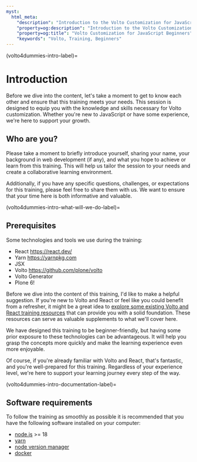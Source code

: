 ```yaml
---
myst:
  html_meta:
    "description": "Introduction to the Volto Customization for JavaScript Beginners Training Documentation"
    "property=og:description": "Introduction to the Volto Customization for JavaScript Beginners Training Documentation"
    "property=og:title": "Volto Customization for JavaScript Beginners"
    "keywords": "Volto, Training, Beginners"
---
```


(volto4dummies-intro-label)=

# Introduction

Before we dive into the content, let's take a moment to get to know each other and ensure that this training meets your needs. This session is designed to equip you with the knowledge and skills necessary for Volto customization. Whether you're new to JavaScript or have some experience, we're here to support your growth.

## Who are you?

Please take a moment to briefly introduce yourself, sharing your name, your background in web development (if any), and what you hope to achieve or learn from this training. This will help us tailor the session to your needs and create a collaborative learning environment.

Additionally, if you have any specific questions, challenges, or expectations for this training, please feel free to share them with us. We want to ensure that your time here is both informative and valuable.

(volto4dummies-intro-what-will-we-do-label)=

## Prerequisites

Some technologies and tools we use during the training:

- React <https://react.dev/>
- Yarn <https://yarnpkg.com>
- JSX
- Volto <https://github.com/plone/volto>
- Volto Generator
- Plone 6!

Before we dive into the content of this training, I'd like to make a helpful suggestion. If you're new to Volto and React or feel like you could benefit from a refresher, it might be a great idea to [explore some existing Volto and React training resources](https://www.youtube.com/playlist?list=PLGN9BI-OAQkTVkkJfSMHu-l-_AVW_uoRf) that can provide you with a solid foundation. These resources can serve as valuable supplements to what we'll cover here.

We have designed this training to be beginner-friendly, but having some prior exposure to these technologies can be advantageous. It will help you grasp the concepts more quickly and make the learning experience even more enjoyable.

Of course, if you're already familiar with Volto and React, that's fantastic, and you're well-prepared for this training. Regardless of your experience level, we're here to support your learning journey every step of the way.

(volto4dummies-intro-documentation-label)=

## Software requirements

To follow the training as smoothly as possible it is recommended that you have the following software installed on your computer:

- [node.js](https://nodejs.org/en/) >= 18
- [yarn](https://yarnpkg.com/getting-started/install)
- [node version manager](https://github.com/nvm-sh/nvm)
- [docker](https://www.docker.com/get-started/)
